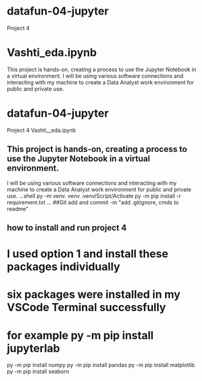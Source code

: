 # datafun-04-jupyter
Project 4
# Vashti_eda.ipynb
This project is hands-on, creating a process to use the Jupyter Notebook in a virtual environment.  I will be using various software connections and interacting with my machine to create a Data Analyst work environment for public and private use.
# datafun-04-jupyter
Project 4
Vashti__eda.ipynb
## This project is hands-on, creating a process to use the Jupyter Notebook in a virtual environment. 

 I will be using various software connections and interacting with my machine to create a Data Analyst work environment for public and private use.
...shell
py -m venv. venv
.venv/Script/Activate
py -m pip install -r requirement.txt
... 
##Git add and commit
 -m "add .gitignore, cmds to readme"
 ## how to install and run project 4
 # I used option 1 and install these packages individually
# six packages were installed in my VSCode Terminal successfully
#  for example py -m pip install jupyterlab
py -m pip install numpy
py -m pip install pandas
py -m pip install matplotlib 
py -m pip install seaborn
